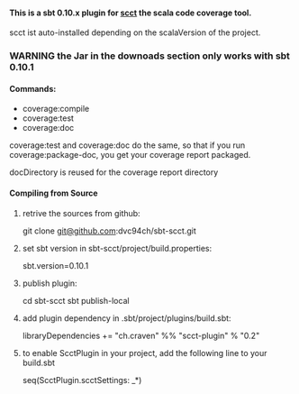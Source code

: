#### This is a sbt 0.10.x plugin for [scct](http://mtkopone.github.com/scct/) the scala code coverage tool.

scct ist auto-installed depending on the scalaVersion of the project.

### WARNING the Jar in the downoads section only works with sbt 0.10.1

#### Commands:

* coverage:compile
* coverage:test
* coverage:doc

coverage:test and coverage:doc do the same, so that if you run coverage:package-doc, you get your coverage report packaged.

docDirectory is reused for the coverage report directory

#### Compiling from Source

1. retrive the sources from github:

	git clone git@github.com:dvc94ch/sbt-scct.git

2. set sbt version in sbt-scct/project/build.properties:

	sbt.version=0.10.1

3. publish plugin:

	cd sbt-scct
	sbt publish-local

4. add plugin dependency in .sbt/project/plugins/build.sbt:

	libraryDependencies += "ch.craven" %% "scct-plugin" % "0.2"
	
5. to enable ScctPlugin in your project, add the following line to your build.sbt

	seq(ScctPlugin.scctSettings: _*)